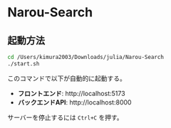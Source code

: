 # Narou-Search

## 起動方法

```bash
cd /Users/kimura2003/Downloads/julia/Narou-Search
./start.sh
```

このコマンドで以下が自動的に起動する。
- **フロントエンド**: http://localhost:5173
- **バックエンドAPI**: http://localhost:8000

サーバーを停止するには `Ctrl+C` を押す。